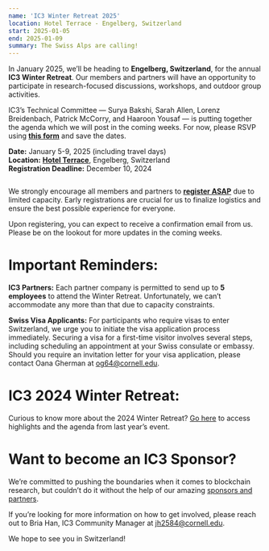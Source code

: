 ```yaml
---
name: 'IC3 Winter Retreat 2025'
location: Hotel Terrace - Engelberg, Switzerland
start: 2025-01-05
end: 2025-01-09
summary: The Swiss Alps are calling!
---
```


In January 2025, we’ll be heading to <strong>Engelberg, Switzerland</strong>, for the annual <strong>IC3 Winter Retreat</strong>. Our members and partners will have an opportunity to participate in research-focused discussions, workshops, and outdoor group activities. 

IC3’s Technical Committee — Surya Bakshi, Sarah Allen, Lorenz Breidenbach, Patrick McCorry, and Haaroon Yousaf — is putting together the agenda which we will post in the coming weeks. For now, please RSVP using <strong><a href="https://docs.google.com/forms/d/1GdjFqLCYvux5Nl-U4Kn8SnIeNzd_IbrAcfEnjSOwrUA/edit">this form</a></strong> and save the dates.

<strong>Date:</strong> January 5-9, 2025 (including travel days) <br>
<strong>Location:</strong> <strong><a href="https://www.titlis.ch/de/unterkuenfte/hotel-terrace">Hotel Terrace</a></strong>, Engelberg, Switzerland <br>
<strong>Registration Deadline:</strong> December 10, 2024  

<div class="ui piled segment">
  <img class="ui centered image" src="../images/events/WinterRetreat2025/Group1.jpg" alt="" />
</div>

We strongly encourage all members and partners to <strong><a href="https://docs.google.com/forms/d/1GdjFqLCYvux5Nl-U4Kn8SnIeNzd_IbrAcfEnjSOwrUA/edit">register ASAP</a></strong> due to limited capacity. Early registrations are crucial for us to finalize logistics and ensure the best possible experience for everyone. 

Upon registering, you can expect to receive a confirmation email from us. Please be on the lookout for more updates in the coming weeks.

# Important Reminders:

<strong>IC3 Partners:</strong> Each partner company is permitted to send up to <strong>5 employees</strong> to attend the Winter Retreat. Unfortunately, we can’t accommodate any more than that due to capacity constraints.

<strong>Swiss Visa Applicants:</strong> For participants who require visas to enter Switzerland, we urge you to initiate the visa application process immediately. Securing a visa for a first-time visitor involves several steps, including scheduling an appointment at your Swiss consulate or embassy. Should you require an invitation letter for your visa application, please contact Oana Gherman at <a href="mailto:og64@cornell.edu">og64@cornell.edu</a>.

# IC3 2024 Winter Retreat:

Curious to know more about the 2024 Winter Retreat? <a href="https://www.initc3.org/events/2024-01-08-ic3-winter-retreat-2024">Go here</a> to access highlights and the agenda from last year’s event. 

# Want to become an IC3 Sponsor?

We’re committed to pushing the boundaries when it comes to blockchain research, but couldn’t do it without the help of our amazing <a href="https://www.initc3.org/partners">sponsors and partners</a>.    

If you’re looking for more information on how to get involved, please reach out to Bria Han, IC3 Community Manager at <a href="mailto:jh2584@cornell.edu">jh2584@cornell.edu</a>. 

We hope to see you in Switzerland!

